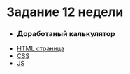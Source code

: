 # **Задание 12 недели**
+ ### Доработаный калькулятор  
+ [HTML страница](https://github.com/Kalinin-Alexander/first_rep/blob/main/Colcolator/calc.html)
+ [CSS](https://github.com/Kalinin-Alexander/first_rep/blob/main/Colcolator/calc.css)
+ [JS](https://github.com/Kalinin-Alexander/first_rep/blob/main/Colcolator/calc.js)

